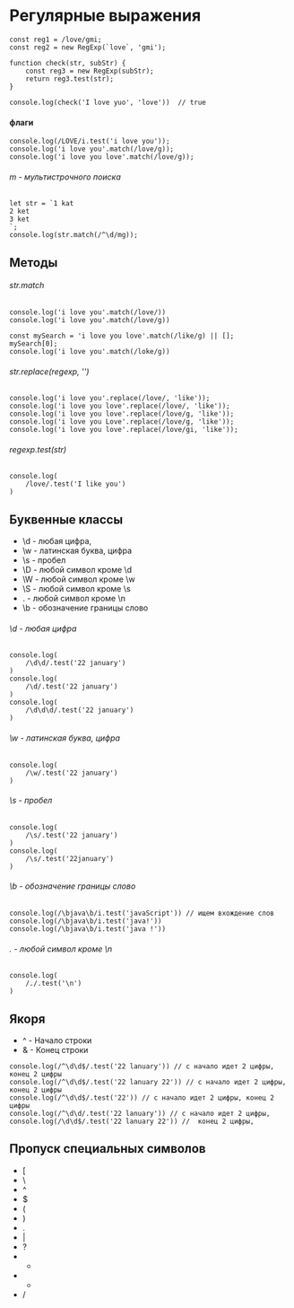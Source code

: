 
# Регулярные выражения


```
const reg1 = /love/gmi;
const reg2 = new RegExp(`love`, 'gmi');

function check(str, subStr) {
    const reg3 = new RegExp(subStr);
    return reg3.test(str);
}

console.log(check('I love yuo', 'love'))  // true
```



#### флаги


```
console.log(/LOVE/i.test('i love you'));
console.log('i love you'.match(/love/g));
console.log('i love you love'.match(/love/g));
```


###### m - мультистрочного поиска


```
let str = `1 kat
2 ket
3 ket
`;
console.log(str.match(/^\d/mg));
```

## Мeтоды

###### str.match

```
console.log('i love you'.match(/love/))
console.log('i love you'.match(/love/g))

const mySearch = 'i love you love'.match(/like/g) || [];
mySearch[0];
console.log('i love you'.match(/loke/g))
```

###### str.replace(regexp, '')

```
console.log('i love you'.replace(/love/, 'like'));
console.log('i love you love'.replace(/love/, 'like'));
console.log('i love you love'.replace(/love/g, 'like'));
console.log('i love you Love'.replace(/love/g, 'like'));
console.log('i love you love'.replace(/love/gi, 'like'));

```



###### regexp.test(str)

```
console.log(
    /love/.test('I like you')
)
```



## Буквенные классы


- \d - любая цифра,
- \w - латинская буква, цифра
- \s - пробел
- \D - любой символ кроме \d
- \W - любой символ кроме \w
- \S - любой символ кроме \s
- . - любой символ кроме \n
- \b - обозначение границы слово



###### \d - любая цифра

```
console.log(
    /\d\d/.test('22 january')
)
console.log(
    /\d/.test('22 january')
)
console.log(
    /\d\d\d/.test('22 january')
)
```



###### \w - латинская буква, цифра

```
console.log(
    /\w/.test('22 january')
)
```



###### \s - пробел


```
console.log(
    /\s/.test('22 january')
)
console.log(
    /\s/.test('22january')
)
```


###### \b - обозначение границы слово


```
console.log(/\bjava\b/i.test('javaScript')) // ищем вхождение слов
console.log(/\bjava\b/i.test('java!'))
console.log(/\bjava\b/i.test('java !'))
```

###### . - любой символ кроме \n

```
console.log(
    /./.test('\n')
)
```


## Якоря


- ^ - Начало строки
- & - Конец строки


```
console.log(/^\d\d$/.test('22 lanuary')) // с начало идет 2 цифры, конец 2 цифры
console.log(/^\d\d$/.test('22 lanuary 22')) // с начало идет 2 цифры, конец 2 цифры
console.log(/^\d\d$/.test('22')) // с начало идет 2 цифры, конец 2 цифры
console.log(/^\d\d/.test('22 lanuary')) // с начало идет 2 цифры,
console.log(/\d\d$/.test('22 lanuary 22')) //  конец 2 цифры,
```


## Пропуск специальных символов

- [ 
- \ 
- ^ 
- $ 
- ( 
- ) 
- . 
- | 
- ? 
- * 
- + 
- /

